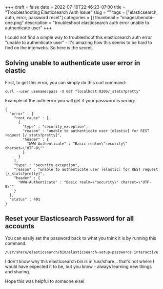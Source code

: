 +++ 
draft = false
date = 2022-07-19T22:46:23-07:00
title = "Troubleshooting Elasticsearch Auth Issue"
slug = "" 
tags = ["elasticsearch, auth, error, password reset"]
categories = []
thumbnail = "images/benobi-one.png"
description = "troubleshoot elasticsearch auth error unable to authenticate user"
+++

I could not find a simple way to troubleshoot this elasticsearch auth error "unable to authenticate user" - it's amazing how this seems to be hard to find on the interwebs. So here is the secret.

## Solving unable to authenticate user error in elastic

First, to get this error, you can simply do this curl command:

`curl --user usename:pass -X GET "localhost:9200/_stats?pretty"`

Example of the auth error you will get if your password is wrong:
```
{
  "error" : {
    "root_cause" : [
      {
        "type" : "security_exception",
        "reason" : "unable to authenticate user [elastic] for REST request [/_stats?pretty]",
        "header" : {
          "WWW-Authenticate" : "Basic realm=\"security\" charset=\"UTF-8\""
        }
      }
    ],
    "type" : "security_exception",
    "reason" : "unable to authenticate user [elastic] for REST request [/_stats?pretty]",
    "header" : {
      "WWW-Authenticate" : "Basic realm=\"security\" charset=\"UTF-8\""
    }
  },
  "status" : 401
}
```

## Reset your Elasticsearch Password for all accounts

You can easily set the password back to what you think it is by running this command.

`/usr/share/elasticsearch/bin/elasticsearch-setup-passwords interactive`

I don't know why this elasticsearch bin is in /usr/share... that's not where I would have expected it to be, but you know - always learning new things and sharing. 

Hope this was helpful to someone else! 
